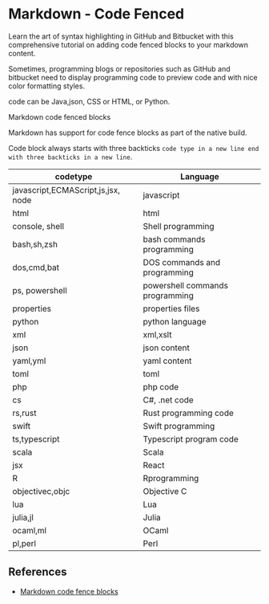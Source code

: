 # Markdown - Code Fenced

Learn the art of syntax highlighting in GitHub and Bitbucket with this
comprehensive tutorial on adding code fenced blocks to your markdown content.

Sometimes, programming blogs or repositories such as GitHub and bitbucket need
to display programming code to preview code and with nice color formatting
styles.

code can be Java,json, CSS or HTML, or Python.

Markdown code fenced blocks

Markdown has support for code fence blocks as part of the native build.

Code block always starts with three backticks `code type in a new line end
with three backticks in a new line`.

| codetype                           | Language                        |
| ---------------------------------- | ------------------------------- |
| javascript,ECMAScript,js,jsx, node | javascript                      |
| html                               | html                            |
| console, shell                     | Shell programming               |
| bash,sh,zsh                        | bash commands programming       |
| dos,cmd,bat                        | DOS commands and programming    |
| ps, powershell                     | powershell commands programming |
| properties                         | properties files                |
| python                             | python language                 |
| xml                                | xml,xslt                        |
| json                               | json content                    |
| yaml,yml                           | yaml content                    |
| toml                               | toml                            |
| php                                | php code                        |
| cs                                 | C#, .net code                   |
| rs,rust                            | Rust programming code           |
| swift                              | Swift programming               |
| ts,typescript                      | Typescript program code         |
| scala                              | Scala                           |
| jsx                                | React                           |
| R                                  | Rprogramming                    |
| objectivec,objc                    | Objective C                     |
| lua                                | Lua                             |
| julia,jl                           | Julia                           |
| ocaml,ml                           | OCaml                           |
| pl,perl                            | Perl                            |

## References

- [Markdown code fence blocks](https://www.w3schools.io/file/markdown-code-fence-blocks/)




